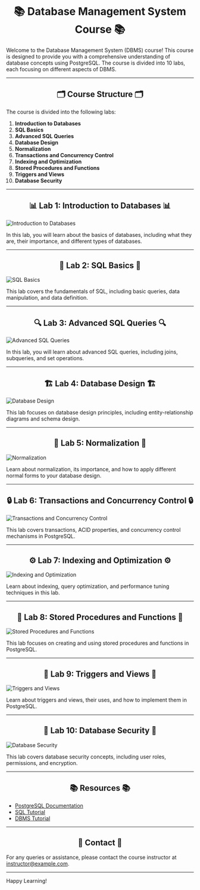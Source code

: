 <div align="center">
  
# 📚 **Database Management System Course** 📚

</div>

Welcome to the Database Management System (DBMS) course! This course is designed to provide you with a comprehensive understanding of database concepts using PostgreSQL. The course is divided into 10 labs, each focusing on different aspects of DBMS.

---

<div align="center">
  
## 🗂️ **Course Structure** 🗂️

</div>

The course is divided into the following labs:

1. **Introduction to Databases**
2. **SQL Basics**
3. **Advanced SQL Queries**
4. **Database Design**
5. **Normalization**
6. **Transactions and Concurrency Control**
7. **Indexing and Optimization**
8. **Stored Procedures and Functions**
9. **Triggers and Views**
10. **Database Security**

---

<div align="center">
  
## 📊 **Lab 1: Introduction to Databases** 📊

</div>

![Introduction to Databases](https://via.placeholder.com/600x400)

In this lab, you will learn about the basics of databases, including what they are, their importance, and different types of databases.

---

<div align="center">
  
## 📝 **Lab 2: SQL Basics** 📝

</div>

![SQL Basics](https://via.placeholder.com/600x400)

This lab covers the fundamentals of SQL, including basic queries, data manipulation, and data definition.

---

<div align="center">
  
## 🔍 **Lab 3: Advanced SQL Queries** 🔍

</div>

![Advanced SQL Queries](https://via.placeholder.com/600x400)

In this lab, you will learn about advanced SQL queries, including joins, subqueries, and set operations.

---

<div align="center">
  
## 🏗️ **Lab 4: Database Design** 🏗️

</div>

![Database Design](https://via.placeholder.com/600x400)

This lab focuses on database design principles, including entity-relationship diagrams and schema design.

---

<div align="center">
  
## 🔄 **Lab 5: Normalization** 🔄

</div>

![Normalization](https://via.placeholder.com/600x400)

Learn about normalization, its importance, and how to apply different normal forms to your database design.

---

<div align="center">
  
## 🔒 **Lab 6: Transactions and Concurrency Control** 🔒

</div>

![Transactions and Concurrency Control](https://via.placeholder.com/600x400)

This lab covers transactions, ACID properties, and concurrency control mechanisms in PostgreSQL.

---

<div align="center">
  
## ⚙️ **Lab 7: Indexing and Optimization** ⚙️

</div>

![Indexing and Optimization](https://via.placeholder.com/600x400)

Learn about indexing, query optimization, and performance tuning techniques in this lab.

---

<div align="center">
  
## 📜 **Lab 8: Stored Procedures and Functions** 📜

</div>

![Stored Procedures and Functions](https://via.placeholder.com/600x400)

This lab focuses on creating and using stored procedures and functions in PostgreSQL.

---

<div align="center">
  
## 🔔 **Lab 9: Triggers and Views** 🔔

</div>

![Triggers and Views](https://via.placeholder.com/600x400)

Learn about triggers and views, their uses, and how to implement them in PostgreSQL.

---

<div align="center">
  
## 🔐 **Lab 10: Database Security** 🔐

</div>

![Database Security](https://via.placeholder.com/600x400)

This lab covers database security concepts, including user roles, permissions, and encryption.

---

<div align="center">
  
## 📚 **Resources** 📚

</div>

- [PostgreSQL Documentation](https://www.postgresql.org/docs/)
- [SQL Tutorial](https://www.w3schools.com/sql/)
- [DBMS Tutorial](https://www.tutorialspoint.com/dbms/index.htm)

---

<div align="center">
  
## 📧 **Contact** 📧

</div>

For any queries or assistance, please contact the course instructor at [instructor@example.com](mailto:instructor@example.com).

---

Happy Learning!
